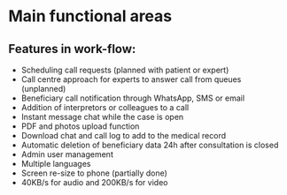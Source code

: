 # Main functional areas

## Features in work-flow:&#x20;

* Scheduling call requests (planned with patient or expert)&#x20;
* Call centre approach for experts to answer call from queues (unplanned)&#x20;
* Beneficiary call notification through WhatsApp, SMS or email&#x20;
* Addition of interpretors or colleagues to a call&#x20;
* Instant message chat while the case is open&#x20;
* PDF and photos upload function&#x20;
* Download chat and call log to add to the medical record&#x20;
* Automatic deletion of beneficiary data 24h after consultation is closed&#x20;
* Admin user management&#x20;
* Multiple languages&#x20;
* Screen re-size to phone (partially done)&#x20;
* 40KB/s for audio and 200KB/s for video
